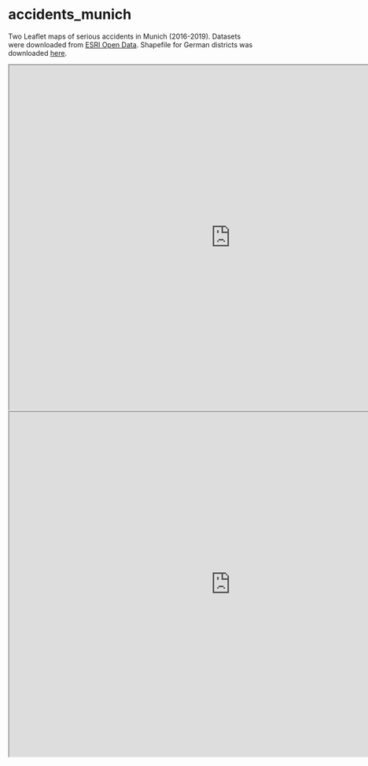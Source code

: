 # accidents_munich
Two Leaflet maps of serious accidents in Munich (2016-2019). Datasets were downloaded from <a href="https://opendata-esri-de.opendata.arcgis.com/datasets/esri-de-content::verkehrsunfälle-2019?geometry=-17.677%2C46.306%2C38.573%2C55.916"> ESRI Open Data</a>. Shapefile for German districts was downloaded <a href="https://npgeo-corona-npgeo-de.hub.arcgis.com/datasets/917fc37a709542548cc3be077a786c17_0">here</a>.

<iframe src="http://fernwehnachwelt.de/wp-content/uploads/2020/12/unfaelle_muc1.html" width="900" height="700"></iframe>

<iframe src="http://fernwehnachwelt.de/wp-content/uploads/2020/12/unfaelle_muc2.html" width="900" height="700"></iframe>
